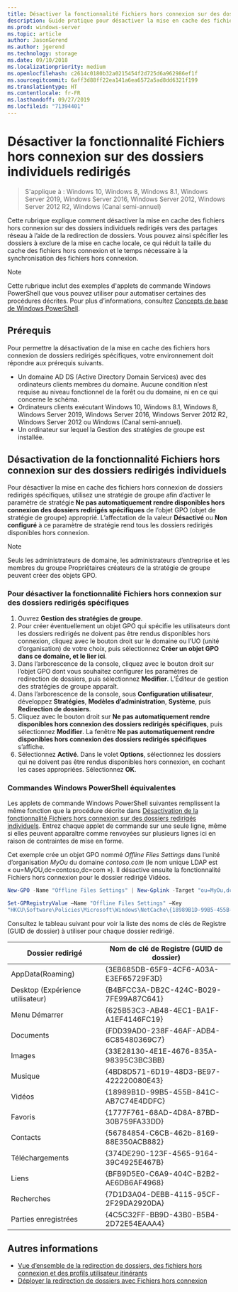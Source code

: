 ```yaml
---
title: Désactiver la fonctionnalité Fichiers hors connexion sur des dossiers individuels redirigés
description: Guide pratique pour désactiver la mise en cache des fichiers hors connexion sur des dossiers individuels redirigés vers des partages réseau à l’aide de la redirection de dossiers.
ms.prod: windows-server
ms.topic: article
author: JasonGerend
ms.author: jgerend
ms.technology: storage
ms.date: 09/10/2018
ms.localizationpriority: medium
ms.openlocfilehash: c2614c0180b32a0215454f2d725d6a962986ef1f
ms.sourcegitcommit: 6aff3d88ff22ea141a6ea6572a5ad8dd6321f199
ms.translationtype: HT
ms.contentlocale: fr-FR
ms.lasthandoff: 09/27/2019
ms.locfileid: "71394401"
---
```

# <a name="disable-offline-files-on-individual-redirected-folders"></a>Désactiver la fonctionnalité Fichiers hors connexion sur des dossiers individuels redirigés

>S'applique à : Windows 10, Windows 8, Windows 8.1, Windows Server 2019, Windows Server 2016, Windows Server 2012, Windows Server 2012 R2, Windows (Canal semi-annuel)

Cette rubrique explique comment désactiver la mise en cache des fichiers hors connexion sur des dossiers individuels redirigés vers des partages réseau à l’aide de la redirection de dossiers. Vous pouvez ainsi spécifier les dossiers à exclure de la mise en cache locale, ce qui réduit la taille du cache des fichiers hors connexion et le temps nécessaire à la synchronisation des fichiers hors connexion.

>[!NOTE]
>Cette rubrique inclut des exemples d'applets de commande Windows PowerShell que vous pouvez utiliser pour automatiser certaines des procédures décrites. Pour plus d’informations, consultez [Concepts de base de Windows PowerShell](https://docs.microsoft.com/powershell/scripting/getting-started/fundamental/windows-powershell-basics?view=powershell-6).

## <a name="prerequisites"></a>Prérequis

Pour permettre la désactivation de la mise en cache des fichiers hors connexion de dossiers redirigés spécifiques, votre environnement doit répondre aux prérequis suivants.

- Un domaine AD DS (Active Directory Domain Services) avec des ordinateurs clients membres du domaine. Aucune condition n’est requise au niveau fonctionnel de la forêt ou du domaine, ni en ce qui concerne le schéma.
- Ordinateurs clients exécutant Windows 10, Windows 8.1, Windows 8, Windows Server 2019, Windows Server 2016, Windows Server 2012 R2, Windows Server 2012 ou Windows (Canal semi-annuel).
- Un ordinateur sur lequel la Gestion des stratégies de groupe est installée.

## <a name="disabling-offline-files-on-individual-redirected-folders"></a>Désactivation de la fonctionnalité Fichiers hors connexion sur des dossiers redirigés individuels

Pour désactiver la mise en cache des fichiers hors connexion de dossiers redirigés spécifiques, utilisez une stratégie de groupe afin d’activer le paramètre de stratégie **Ne pas automatiquement rendre disponibles hors connexion des dossiers redirigés spécifiques** de l’objet GPO (objet de stratégie de groupe) approprié. L’affectation de la valeur **Désactivé** ou **Non configuré** à ce paramètre de stratégie rend tous les dossiers redirigés disponibles hors connexion.

>[!NOTE]
>Seuls les administrateurs de domaine, les administrateurs d’entreprise et les membres du groupe Propriétaires créateurs de la stratégie de groupe peuvent créer des objets GPO.

### <a name="to-disable-offline-files-on-specific-redirected-folders"></a>Pour désactiver la fonctionnalité Fichiers hors connexion sur des dossiers redirigés spécifiques

1. Ouvrez **Gestion des stratégies de groupe**.
2. Pour créer éventuellement un objet GPO qui spécifie les utilisateurs dont les dossiers redirigés ne doivent pas être rendus disponibles hors connexion, cliquez avec le bouton droit sur le domaine ou l’UO (unité d’organisation) de votre choix, puis sélectionnez **Créer un objet GPO dans ce domaine, et le lier ici**.
3. Dans l’arborescence de la console, cliquez avec le bouton droit sur l’objet GPO dont vous souhaitez configurer les paramètres de redirection de dossiers, puis sélectionnez **Modifier**. L’Éditeur de gestion des stratégies de groupe apparaît.
4. Dans l’arborescence de la console, sous **Configuration utilisateur**, développez **Stratégies**, **Modèles d’administration**, **Système**, puis **Redirection de dossiers**.
5. Cliquez avec le bouton droit sur **Ne pas automatiquement rendre disponibles hors connexion des dossiers redirigés spécifiques**, puis sélectionnez **Modifier**. La fenêtre **Ne pas automatiquement rendre disponibles hors connexion des dossiers redirigés spécifiques** s’affiche.
6. Sélectionnez **Activé**. Dans le volet **Options**, sélectionnez les dossiers qui ne doivent pas être rendus disponibles hors connexion, en cochant les cases appropriées. Sélectionnez **OK**.

### <a name="windows-powershell-equivalent-commands"></a>Commandes Windows PowerShell équivalentes

Les applets de commande Windows PowerShell suivantes remplissent la même fonction que la procédure décrite dans [Désactivation de la fonctionnalité Fichiers hors connexion sur des dossiers redirigés individuels](#disabling-offline-files-on-individual-redirected-folders). Entrez chaque applet de commande sur une seule ligne, même si elles peuvent apparaître comme renvoyées sur plusieurs lignes ici en raison de contraintes de mise en forme.

Cet exemple crée un objet GPO nommé *Offline Files Settings* dans l’unité d’organisation *MyOu* du domaine *contoso.com* (le nom unique LDAP est « ou=MyOU,dc=contoso,dc=com »). Il désactive ensuite la fonctionnalité Fichiers hors connexion pour le dossier redirigé Vidéos.

```PowerShell
New-GPO -Name "Offline Files Settings" | New-Gplink -Target "ou=MyOu,dc=contoso,dc=com" -LinkEnabled Yes

Set-GPRegistryValue –Name "Offline Files Settings" –Key
"HKCU\Software\Policies\Microsoft\Windows\NetCache\{18989B1D-99B5-455B-841C-AB7C74E4DDFC}" -ValueName DisableFRAdminPinByFolder –Type DWORD –Value 1
```

Consultez le tableau suivant pour voir la liste des noms de clés de Registre (GUID de dossier) à utiliser pour chaque dossier redirigé.

|Dossier redirigé|Nom de clé de Registre (GUID de dossier)|
|---|---|
|AppData(Roaming)|{3EB685DB-65F9-4CF6-A03A-E3EF65729F3D}|
|Desktop (Expérience utilisateur)|{B4BFCC3A-DB2C-424C-B029-7FE99A87C641}|
|Menu Démarrer|{625B53C3-AB48-4EC1-BA1F-A1EF4146FC19}|
|Documents|{FDD39AD0-238F-46AF-ADB4-6C85480369C7}|
|Images|{33E28130-4E1E-4676-835A-98395C3BC3BB}|
|Musique|{4BD8D571-6D19-48D3-BE97-422220080E43}|
|Vidéos|{18989B1D-99B5-455B-841C-AB7C74E4DDFC}|
|Favoris|{1777F761-68AD-4D8A-87BD-30B759FA33DD}|
|Contacts|{56784854-C6CB-462b-8169-88E350ACB882}|
|Téléchargements|{374DE290-123F-4565-9164-39C4925E467B}|
|Liens|{BFB9D5E0-C6A9-404C-B2B2-AE6DB6AF4968}|
|Recherches|{7D1D3A04-DEBB-4115-95CF-2F29DA2920DA}|
|Parties enregistrées|{4C5C32FF-BB9D-43B0-B5B4-2D72E54EAAA4}|

## <a name="more-information"></a>Autres informations

- [Vue d’ensemble de la redirection de dossiers, des fichiers hors connexion et des profils utilisateur itinérants](folder-redirection-rup-overview.md)
- [Déployer la redirection de dossiers avec Fichiers hors connexion](deploy-folder-redirection.md)